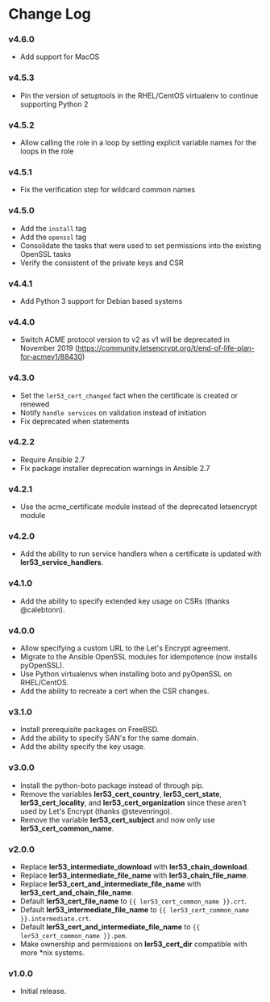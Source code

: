 # Change Log

### v4.6.0
* Add support for MacOS

### v4.5.3
* Pin the version of setuptools in the RHEL/CentOS virtualenv to continue supporting Python 2

### v4.5.2
* Allow calling the role in a loop by setting explicit variable names for the loops in the role

### v4.5.1
* Fix the verification step for wildcard common names

### v4.5.0
* Add the `install` tag
* Add the `openssl` tag
* Consolidate the tasks that were used to set permissions into the existing OpenSSL tasks
* Verify the consistent of the private keys and CSR

### v4.4.1
* Add Python 3 support for Debian based systems

### v4.4.0
* Switch ACME protocol version to v2 as v1 will be deprecated in November 2019 (https://community.letsencrypt.org/t/end-of-life-plan-for-acmev1/88430)

### v4.3.0
* Set the `ler53_cert_changed` fact when the certificate is created or renewed
* Notify `handle services` on validation instead of initiation
* Fix deprecated when statements

### v4.2.2
* Require Ansible 2.7
* Fix package installer deprecation warnings in Ansible 2.7

### v4.2.1
* Use the acme_certificate module instead of the deprecated letsencrypt module

### v4.2.0
* Add the ability to run service handlers when a certificate is updated with **ler53_service_handlers**.

### v4.1.0
* Add the ability to specify extended key usage on CSRs (thanks @calebtonn).

### v4.0.0
* Allow specifying a custom URL to the Let's Encrypt agreement.
* Migrate to the Ansible OpenSSL modules for idempotence (now installs pyOpenSSL).
* Use Python virtualenvs when installing boto and pyOpenSSL on RHEL/CentOS.
* Add the ability to recreate a cert when the CSR changes.

### v3.1.0
* Install prerequisite packages on FreeBSD.
* Add the ability to specify SAN's for the same domain.
* Add the ability specify the key usage.

### v3.0.0
* Install the python-boto package instead of through pip.
* Remove the variables **ler53_cert_country**, **ler53_cert_state**, **ler53_cert_locality**, and **ler53_cert_organization** since these aren't used by Let's Encrypt (thanks @stevenringo).
* Remove the variable **ler53_cert_subject** and now only use **ler53_cert_common_name**.

### v2.0.0
* Replace **ler53_intermediate_download** with **ler53_chain_download**.
* Replace **ler53_intermediate_file_name** with **ler53_chain_file_name**.
* Replace **ler53_cert_and_intermediate_file_name** with **ler53_cert_and_chain_file_name**.
* Default **ler53_cert_file_name** to `{{ ler53_cert_common_name }}.crt`.
* Default **ler53_intermediate_file_name** to `{{ ler53_cert_common_name }}.intermediate.crt`.
* Default **ler53_cert_and_intermediate_file_name** to `{{ ler53_cert_common_name }}.pem`.
* Make ownership and permissions on **ler53_cert_dir** compatible with more *nix systems.

### v1.0.0
* Initial release.
